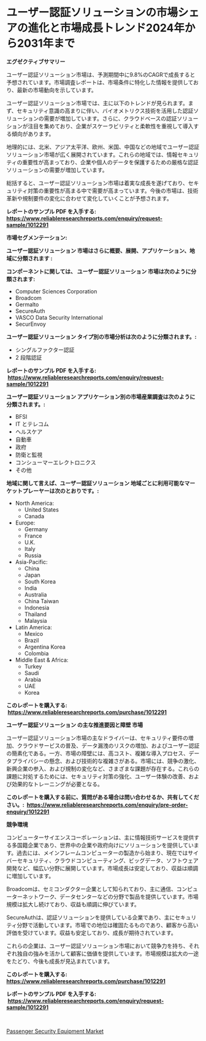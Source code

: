 <p><h1>ユーザー認証ソリューションの市場シェアの進化と市場成長トレンド2024年から2031年まで</h1></p><p><strong>エグゼクティブサマリー</strong></p>
<p><p>ユーザー認証ソリューション市場は、予測期間中に9.8%のCAGRで成長すると予想されています。市場調査レポートは、市場条件に特化した情報を提供しており、最新の市場動向を示しています。</p><p>ユーザー認証ソリューション市場では、主に以下のトレンドが見られます。まず、セキュリティ意識の高まりに伴い、バイオメトリクス技術を活用した認証ソリューションの需要が増加しています。さらに、クラウドベースの認証ソリューションが注目を集めており、企業がスケーラビリティと柔軟性を重視して導入する傾向があります。</p><p>地理的には、北米、アジア太平洋、欧州、米国、中国などの地域でユーザー認証ソリューション市場が広く展開されています。これらの地域では、情報セキュリティの重要性が高まっており、企業や個人のデータを保護するための厳格な認証ソリューションの需要が増加しています。</p><p>総括すると、ユーザー認証ソリューション市場は着実な成長を遂げており、セキュリティ対策の重要性が高まる中で需要が高まっています。今後の市場は、技術革新や規制要件の変化に合わせて変化していくことが予想されます。</p></p>
<p><strong>レポートのサンプル PDF を入手する: <a href="https://www.reliableresearchreports.com/enquiry/request-sample/1012291">https://www.reliableresearchreports.com/enquiry/request-sample/1012291</a></strong></p>
<p><strong>市場セグメンテーション:</strong></p>
<p><strong> ユーザー認証ソリューション 市場はさらに概要、展開、アプリケーション、地域に分類されます :</strong></p>
<p><strong>コンポーネントに関しては、 ユーザー認証ソリューション 市場は次のように分類されます: &nbsp;</strong></p>
<p><ul><li>Computer Sciences Corporation</li><li>Broadcom</li><li>Germalto</li><li>SecureAuth</li><li>VASCO Data Security International</li><li>SecurEnvoy</li></ul></p>
<p><strong> ユーザー認証ソリューション タイプ別の市場分析は次のように分類されます。:</strong></p>
<p><ul><li>シングルファクター認証</li><li>2 段階認証</li></ul></p>
<p><strong>レポートのサンプル PDF を入手する: &nbsp;<a href="https://www.reliableresearchreports.com/enquiry/request-sample/1012291">https://www.reliableresearchreports.com/enquiry/request-sample/1012291</a></strong></p>
<p><strong> ユーザー認証ソリューション アプリケーション別の市場産業調査は次のように分類されます。:</strong></p>
<p><ul><li>BFSI</li><li>IT とテレコム</li><li>ヘルスケア</li><li>自動車</li><li>政府</li><li>防衛と監視</li><li>コンシューマーエレクトロニクス</li><li>その他</li></ul></p>
<p><strong>地域に関して言えば、ユーザー認証ソリューション 地域ごとに利用可能なマーケットプレーヤーは次のとおりです。:</strong></p>
<p><ul>
    <li>
        North America:
        <ul>
            <li>United States</li>
            <li>Canada</li>
        </ul>
    </li>
    <li>
        Europe:
        <ul>
            <li>Germany</li>
            <li>France</li>
            <li>U.K.</li>
            <li>Italy</li>
            <li>Russia</li>
        </ul>
    </li>
    <li>
        Asia-Pacific:
        <ul>
            <li>China</li>
            <li>Japan</li>
            <li>South Korea</li>
            <li>India</li>
            <li>Australia</li>
            <li>China Taiwan</li>
            <li>Indonesia</li>
            <li>Thailand</li>
            <li>Malaysia</li>
        </ul>
    </li>
    <li>
        Latin America:
        <ul>
            <li>Mexico</li>
            <li>Brazil</li>
            <li>Argentina Korea</li>
            <li>Colombia</li>
        </ul>
    </li>
    <li>
        Middle East & Africa:
        <ul>
            <li>Turkey</li>
            <li>Saudi</li>
            <li>Arabia</li>
            <li>UAE</li>
            <li>Korea</li>
        </ul>
    </li>
    </ul></p>
<p><strong>このレポートを購入する: &nbsp;<a href="https://www.reliableresearchreports.com/purchase/1012291">https://www.reliableresearchreports.com/purchase/1012291</a></strong></p>
<p><strong>ユーザー認証ソリューション の主な推進要因と障壁 市場</strong></p>
<p><p>ユーザー認証ソリューション市場の主なドライバーは、セキュリティ要件の増加、クラウドサービスの普及、データ漏洩のリスクの増加、およびユーザー認証の簡素化である。一方、市場の障壁には、高コスト、複雑な導入プロセス、データプライバシーの懸念、および技術的な複雑さがある。市場には、競争の激化、新興企業の参入、および規制の変化など、さまざまな課題が存在する。これらの課題に対処するためには、セキュリティ対策の強化、ユーザー体験の改善、および効果的なトレーニングが必要となる。</p></p>
<p><strong>このレポートを購入する前に、質問がある場合は問い合わせるか、共有してください。:&nbsp; <a href="https://www.reliableresearchreports.com/enquiry/pre-order-enquiry/1012291">https://www.reliableresearchreports.com/enquiry/pre-order-enquiry/1012291</a></strong></p>
<p><strong>競争環境</strong></p>
<p><p>コンピューターサイエンスコーポレーションは、主に情報技術サービスを提供する多国籍企業であり、世界中の企業や政府向けにソリューションを提供しています。過去には、メインフレームコンピューターの製造から始まり、現在ではサイバーセキュリティ、クラウドコンピューティング、ビッグデータ、ソフトウェア開発など、幅広い分野に展開しています。市場成長は安定しており、収益は順調に増加しています。</p><p>Broadcomは、セミコンダクター企業として知られており、主に通信、コンピューターネットワーク、データセンターなどの分野で製品を提供しています。市場規模は拡大し続けており、収益も順調に伸びています。</p><p>SecureAuthは、認証ソリューションを提供している企業であり、主にセキュリティ分野で活動しています。市場での地位は確固たるものであり、顧客から高い評価を受けています。収益も安定しており、成長が期待されています。</p><p>これらの企業は、ユーザー認証ソリューション市場において競争力を持ち、それぞれ独自の強みを活かして顧客に価値を提供しています。市場規模は拡大の一途をたどり、今後も成長が見込まれています。</p></p>
<p><strong>このレポートを購入する: &nbsp; <a href="https://www.reliableresearchreports.com/purchase/1012291">https://www.reliableresearchreports.com/purchase/1012291</a></strong></p>
<p><strong>レポートのサンプル PDF を入手する: &nbsp;<a href="https://www.reliableresearchreports.com/enquiry/request-sample/1012291">https://www.reliableresearchreports.com/enquiry/request-sample/1012291</a></strong><strong></strong></p>
<p>&nbsp;</p>
<p><p><a href="https://chivalrous-flock-a86.notion.site/Passenger-Security-Equipment-Market-Size-Evaluating-its-Market-Trends-Growth-and-Projections-2024-be80a24405314ce487638cbac054411b">Passenger Security Equipment Market</a></p></p>